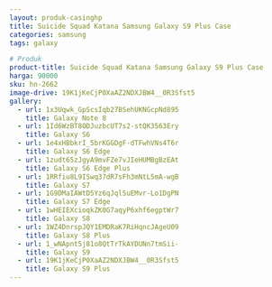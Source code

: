 ```yaml
---
layout: produk-casinghp
title: Suicide Squad Katana Samsung Galaxy S9 Plus Case
categories: samsung
tags: galaxy

# Produk
product-title: Suicide Squad Katana Samsung Galaxy S9 Plus Case
harga: 90000
sku: hn-2662
image-drive: 19K1jKeCjP0XaAZ2NDXJBW4__0R3Sfst5
gallery:
  - url: 1x3Uqwk_GpScsIqb27BSehUKNGcpNd895
    title: Galaxy Note 8
  - url: 1Id6WzBT8ODJuzbcUT7s2-stQK3563Ery
    title: Galaxy S6
  - url: 1e4xHBbkrI_5brKGGDgF-dTFwhVNs4T6r
    title: Galaxy S6 Edge
  - url: 1zudt65zJgyA9mvFZe7vJIeHUMBgBzEAt
    title: Galaxy S6 Edge Plus
  - url: 1RRfiu8L9ISwq37dR7sFh3mNtL5mA-wgB
    title: Galaxy S7
  - url: 1G9DMaIAWtD5Yz6qJqlSuEMvr-Lo1DgPN
    title: Galaxy S7 Edge
  - url: 1wHEIEXcioqkZK0G7aqyP6xhf6egptWr7
    title: Galaxy S8
  - url: 1WZ4DnrspJQY1EMDRaK7RiHqncJAgeU09
    title: Galaxy S8 Plus
  - url: 1_wNApnt5j81o8QtTrTkAYDUNn7tmSii-
    title: Galaxy S9
  - url: 19K1jKeCjP0XaAZ2NDXJBW4__0R3Sfst5
    title: Galaxy S9 Plus
---
```

